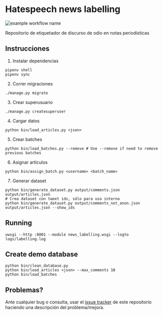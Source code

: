 # Hatespeech news labelling

![example workflow name](https://github.com/finiteautomata/news-labelling/workflows/run_tests/badge.svg)


Repositorio de etiquetador de discurso de odio en notas periodísticas

## Instrucciones

1. Instalar dependencias

```
pipenv shell
pipenv sync
```

2. Correr migraciones

```
./manage.py migrate
```

3. Crear superusuario

```
./manage.py createsuperuser
```

4. Cargar datos

```
python bin/load_articles.py <json>
```

5. Crear batches

```
python bin/load_batches.py --remove # Use --remove if need to remove previous batches
```


6. Asignar artículos

```
python bin/assign_batch.py <username> <batch_name>
```


7. Generar dataset

```
python bin/generate_dataset.py output/comments.json output/articles.json
# Crea dataset con tweet ids, sólo para uso interno
python bin/generate_dataset.py output/comments_not_anon.json output/articles.json --show_ids
```

## Running

```
uwsgi --http :8001 --module news_labelling.wsgi --logto logs/labelling.log
```



## Create demo database

```
python bin/clean_database.py
python bin/load_articles <json> --max_comments 10
python bin/load_batches

```
## Problemas?

Ante cualquier bug o consulta, usar el [issue tracker](https://github.com/finiteautomata/news-labelling/issues) de este repositorio haciendo una descripción del problema/mejora.


